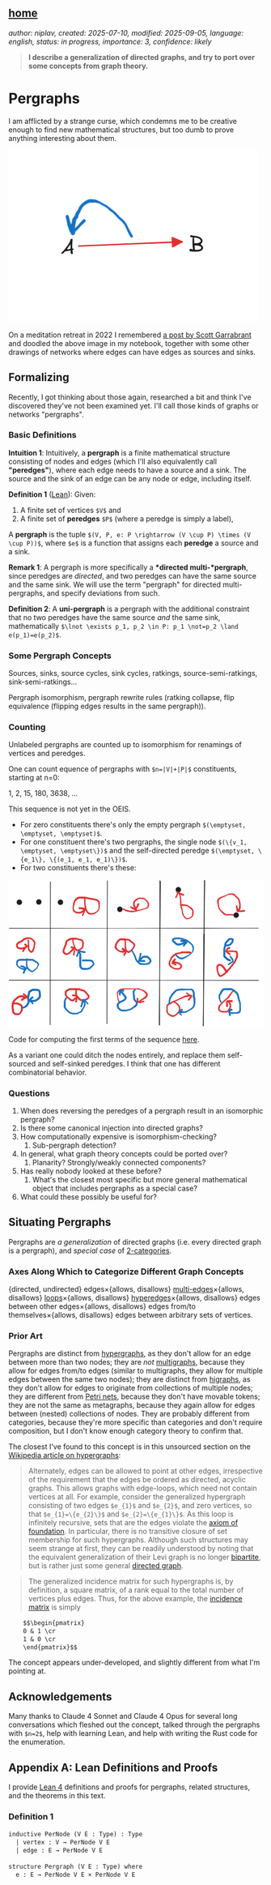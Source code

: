 [home](./index.md)
-------------------

*author: niplav, created: 2025-07-10, modified: 2025-09-05, language: english, status: in progress, importance: 3, confidence: likely*

> __I describe a generalization of directed graphs, and try to port over
some concepts from graph theory.__

Pergraphs
==========

<!--TODO: incorporate
https://claude.ai/chat/43f2f7d1-278e-496f-8ad7-64688bd56a2d,
https://claude.ai/chat/acce955d-4c42-4dde-8c3e-0a9ef304e370-->

I am afflicted by a strange curse, which condemns me to be creative
enough to find new mathematical structures, but too dumb to prove anything
interesting about them.

![A drawing with the letter 'A' on the left side, the letter 'B' on the right side. A red arrow goes from 'A' to 'B'. A blue arrow goes from the middle of the red arrow to 'A'.](./img/pergraphs/garrabrant.png "A drawing with the letter 'A' on the left side, the letter 'B' on the right side. A red arrow goes from 'A' to 'B'. A blue arrow goes from the middle of the red arrow to 'A'.")

On a meditation retreat in 2022 I remembered [a post by Scott
Garrabrant](https://www.lesswrong.com/posts/qhsELHzAHFebRJE59/a-greater-than-b-greater-than-a)
and doodled the above image in my notebook, together with some other
drawings of networks where edges can have edges as sources and sinks.

Formalizing
------------

Recently, I got thinking about those again, researched a bit and think
I've discovered they've not been examined yet. I'll call those kinds of
graphs or networks "pergraphs".

### Basic Definitions

__Intuition 1__: Intuitively, a __pergraph__ is a finite mathematical
structure consisting of nodes and edges (which I'll also equivalently call
__"peredges"__), where each edge needs to have a source and a sink. The
source and the sink of an edge can be any node or edge, including itself.

<!--TODO: image of some examples here!-->

__Definition 1__ ([Lean](#Definition_1)): Given:

1. A finite set of vertices `$V$` and
2. A finite set of __peredges__ `$P$` (where a peredge is simply a label),

A __pergraph__ is the tuple `$(V, P, e: P \rightarrow (V \cup P) \times
(V \cup P))$`, where `$e$` is a function that assigns each __peredge__
a source and a sink.

__Remark 1__: A pergraph is more specifically a __*directed
multi-*pergraph__, since peredges are *directed*, and two peredges can
have the same source and the same sink. We will use the term "pergraph"
for directed multi-pergraphs, and specify deviations from such.

__Definition 2__: A __uni-pergraph__ is a pergraph with the additional constraint
that no two peredges have the same source *and* the same sink, mathematically
`$\lnot \exists p_1, p_2 \in P: p_1 \not=p_2 \land e(p_1)=e(p_2)$`.

### Some Pergraph Concepts

Sources, sinks, source cycles, sink cycles, ratkings,
source-semi-ratkings, sink-semi-ratkings…

Pergraph isomorphism, pergraph rewrite rules (ratking collapse, flip
equivalence (flipping edges results in the same pergraph)).

### Counting

Unlabeled pergraphs are counted up to isomorphism for renamings of
vertices and peredges.

One can count equence of pergraphs with `$n=|V|+|P|$` constituents,
starting at n=0:

1, 2, 15, 180, 3638, …

This sequence is not yet in the OEIS.

* For zero constituents there's only the empty pergraph `$(\emptyset, \emptyset, \emptyset)$`.
* For one constituent there's two pergraphs, the single node `$(\{v_1, \emptyset, \emptyset\})$` and the self-directed peredge `$(\emptyset, \{e_1\}, \{(e_1, e_1, e_1)\})$`.
* For two constituents there's these:

![](./img/pergraphs/two_small.png "A 3×5 grid of different pergraphs. The top row contains five pergraphs with at least one vertex, the bottom rows contain ten pergraphs comprised only of edges.")

Code for computing the first terms of the sequence
[here](./code/pergraphs/simple.py).

As a variant one could ditch the nodes entirely, and replace them
self-sourced and self-sinked peredges. I think that one has different
combinatorial behavior.

<!--TODO: Compute maybe also for non-multi-pergraphs?-->

### Questions

1. When does reversing the peredges of a pergraph result in an isomorphic pergraph?
2. Is there some canonical injection into directed graphs?
3. How computationally expensive is isomorphism-checking?
	1. Sub-pergraph detection?
4. In general, what graph theory concepts could be ported over?
	1. Planarity? Strongly/weakly connected components?
5. Has really nobody looked at these before?
	1. What's the closest most specific but more general mathematical object that includes pergraphs as a special case?
6. What could these possibly be useful for?

Situating Pergraphs
--------------------

Pergraphs are *a generalization* of directed graphs
(i.e. every directed graph is a pergraph), and *special case* of
[2-categories](https://en.wikipedia.org/wiki/2-category)<!--TODO: check
with someone who knows a bit of category theory-->.

### Axes Along Which to Categorize Different Graph Concepts

{directed, undirected} edges×{allows, disallows} [multi-edges](https://en.wikipedia.org/wiki/Multigraph)×{allows, disallows} [loops](https://en.wikipedia.org/wiki/Loop_\(graph_theory\))×{allows, disallows} [hyperedges](https://en.wikipedia.org/wiki/Hypergraph)×{allows, disallows} edges between other edges×{allows, disallows} edges from/to themselves×{allows, disallows} edges between arbitrary sets of vertices.

### Prior Art

Pergraphs are distinct from
[hypergraphs](https://en.wikipedia.org/wiki/Hypergraph), as they
don't allow for an edge between more than two nodes; they are *not*
[multigraphs](https://en.wikipedia.org/wiki/Multigraph), because they
allow for edges from/to edges (similar to multigraphs, they allow
for multiple edges between the same two nodes); they are distinct from
[higraphs](https://en.wikipedia.org/wiki/Higraph), as they don't allow for
edges to originate from collections of multiple nodes; they are different
from [Petri nets](https://en.wikipedia.org/wiki/Petri-Net), because they
don't have movable tokens; they are not the same as metagraphs, because
they again allow for edges between (nested) collections of nodes. They
are probably different from categories, because they're more specific
than categories and don't require composition, but I don't know enough
category theory to confirm that.

The closest I've found to this concept is in this
unsourced section on the [Wikipedia article on
hypergraphs](https://en.wikipedia.org/wiki/Hypergraph#Further_generalizations):

> Alternately, edges can be allowed to point at other edges, irrespective
of the requirement that the edges be ordered as directed, acyclic
graphs. This allows graphs with edge-loops, which need not contain
vertices at all. For example, consider the generalized hypergraph
consisting of two edges `$e_{1}$` and `$e_{2}$`, and zero vertices,
so that `$e_{1}=\{e_{2}\}$` and `$e_{2}=\{e_{1}\}$`. As this loop is
infinitely recursive, sets that are the edges violate the [axiom of
foundation](https://en.wikipedia.org/wiki/Axiom_of_Foundation). In
particular, there is no transitive closure of set membership
for such hypergraphs. Although such structures may seem strange
at first, they can be readily understood by noting that the
equivalent generalization of their Levi graph is no longer
[bipartite](https://en.wikipedia.org/wiki/Bipartite),
but is rather just some general [directed
graph](https://en.wikipedia.org/wiki/Directed_Graph).

> The generalized incidence matrix for such hypergraphs is, by
definition, a square matrix, of a rank equal to the total number
of vertices plus edges. Thus, for the above example, the [incidence
matrix](https://en.wikipedia.org/wiki/Incidence_matrix) is simply
>
> <div>
        $$\begin{pmatrix}
        0 & 1 \cr
        1 & 0 \cr
        \end{pmatrix}$$
</div>

The concept appears under-developed, and slightly different from what
I'm pointing at.

Acknowledgements
-----------------

Many thanks to Claude 4 Sonnet and Claude 4 Opus for several long
conversations which fleshed out the concept, talked through the pergraphs
with `$n=2$`, help with learning Lean, and help with writing the Rust
code for the enumeration.

Appendix A: Lean Definitions and Proofs
----------------------------------------

I provide [Lean 4](https://en.wikipedia.org/wiki/Lean_\(proof_assistant\))
definitions and proofs for pergraphs, related structures, and the theorems
in this text.

### Definition 1

	inductive PerNode (V E : Type) : Type
	  | vertex : V → PerNode V E
	  | edge : E → PerNode V E

	structure Pergraph (V E : Type) where
	  e : E → PerNode V E × PerNode V E
